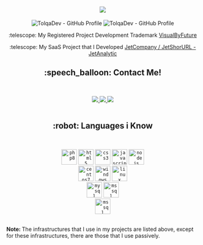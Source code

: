 <p align="center">
  <h1 align="center">
    <a href="https://github.com/TolqaDev">
      <img src="https://readme-typing-svg.herokuapp.com/?color=0194DD&size=36&center=true&multiline=true&width=700&height=100&lines=Hi%20%F0%9F%91%8B,%20I%27m%20Tolga%20Er;Senior%20PHP%20Developer">
    </a>
  </h1>
  <p align="center"> 
    <img src="https://komarev.com/ghpvc/?style=for-the-badge&username=tolqadev&style=flat-square" alt="TolqaDev - GitHub Profile" />
    <img src="https://img.shields.io/github/followers/tolqadev?style=flat-square" alt="TolqaDev - GitHub Profile" />
    <p align="center">:telescope: My Registered Project Development Trademark <a href="https://visualbyfuture.com/marka-tescil" target="_blank" style="text-align:center">VisualByFuture</a></p>
    <p align="center">:telescope: My SaaS Project that I Developed <a href="https://jetcompany.co" target="_blank" style="text-align:center">JetCompany / JetShorURL - JetAnalytic</a></p>
  </p>
</p>
<p align="center">
  <h2 align="center">:speech_balloon: Contact Me!</h2><br>
  <p align="center">
  <a href="mailto:me@tolqa.dev" alt="Gmail">
    <img src="https://img.shields.io/badge/-Gmail-FF0000?style=flat-square&labelColor=FF0000&logo=gmail&logoColor=white&link=LINK-DO-SEU-EMAIL"/>
  </a>
  <a href="https://linkedin.com/in/tolqa-er/" alt="Linkedin">
    <img src="https://img.shields.io/badge/-Linkedin-0e76a8?style=flat-square&logo=Linkedin&logoColor=white&link=LINK-DO-SEU-LINKEDIN"/>
  </a>
  <a href="https://instagram.com/tolqa.dev" alt="Instagram">
    <img src="https://img.shields.io/badge/-Instagram-DF0174?style=flat-square&labelColor=DF0174&logo=instagram&logoColor=white&link=LINK-DO-SEU-INSTAGRAM"/>
  </a><br><br>
</p>
<p align="center">
  <h2 align="center">:robot: Languages i Know</h2><br>
  <p align="center">
    <code><img src="https://tolqa.dev/assets/images/github/php8.png" alt="php8" width="40" height="40"/></code>
    <code><img src="https://tolqa.dev/assets/images/github/html.png" alt="html5" width="40" height="40"/></code>
    <code><img src="https://tolqa.dev/assets/images/github/css.png" alt="css3" width="40" height="40"/></code> 
    <code><img src="https://tolqa.dev/assets/images/github/javascript.png" alt="javascript" width="40" height="40"/></code> 
    <code><img src="https://tolqa.dev/assets/images/github/nodejs.png" alt="nodejs" width="40" height="40"/></code>
    <br>
    <code><img src="https://tolqa.dev/assets/images/github/ubuntu.png" alt="centos7" width="40" height="40"/></code>
    <code><img src="https://tolqa.dev/assets/images/github/windows.png" alt="windows" width="40" height="40"/></code>
    <code><img src="https://tolqa.dev/assets/images/github/linux.png" alt="linux" width="40" height="40"/></code>
    <br>
    <code><img src="https://tolqa.dev/assets/images/github/mysql.png" alt="mysql" width="40" height="40"/></code>
    <code><img src="https://tolqa.dev/assets/images/github/mssql.png" alt="mssql" width="40" height="40"/></code>
    <br>
    <code><img src="https://tolqa.dev/assets/images/github/fortinet.png" alt="mssql" width="40" height="40"/></code>
    <br><br>
    <p><b>Note: </b>The infrastructures that I use in my projects are listed above, except for these infrastructures, there are those that I use passively.</p>
  </p>
</p>

